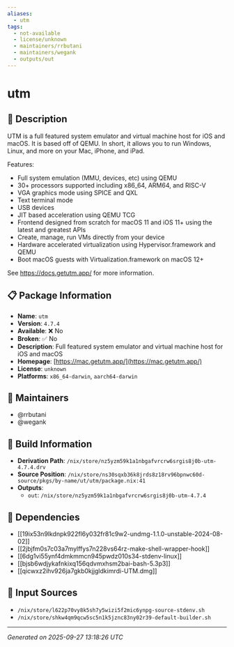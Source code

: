```yaml
---
aliases:
  - utm
tags:
  - not-available
  - license/unknown
  - maintainers/rrbutani
  - maintainers/wegank
  - outputs/out
---
```


# utm

## 📝 Description

UTM is a full featured system emulator and virtual machine host for iOS
and macOS. It is based off of QEMU. In short, it allows you to run
Windows, Linux, and more on your Mac, iPhone, and iPad.

Features:
  - Full system emulation (MMU, devices, etc) using QEMU
  - 30+ processors supported including x86_64, ARM64, and RISC-V
  - VGA graphics mode using SPICE and QXL
  - Text terminal mode
  - USB devices
  - JIT based acceleration using QEMU TCG
  - Frontend designed from scratch for macOS 11 and iOS 11+ using the
    latest and greatest APIs
  - Create, manage, run VMs directly from your device
  - Hardware accelerated virtualization using Hypervisor.framework and
    QEMU
  - Boot macOS guests with Virtualization.framework on macOS 12+

See https://docs.getutm.app/ for more information.


## 📋 Package Information

- **Name**: `utm`
- **Version**: `4.7.4`
- **Available**: ❌ No
- **Broken**: ✅ No
- **Description**: Full featured system emulator and virtual machine host for iOS and macOS
- **Homepage**: [https://mac.getutm.app/](https://mac.getutm.app/)
- **License**: `unknown`
- **Platforms**: `x86_64-darwin`, `aarch64-darwin`
## 👥 Maintainers

- @rrbutani
- @wegank


## 🔧 Build Information

- **Derivation Path**: `/nix/store/nz5yzm59k1a1nbgafvrcrw6srgis8j0b-utm-4.7.4.drv`
- **Source Position**: `/nix/store/ns30sqxb36k8jrds8z18rv96bpnwc60d-source/pkgs/by-name/ut/utm/package.nix:41`
- **Outputs**:
  - `out`:  `/nix/store/nz5yzm59k1a1nbgafvrcrw6srgis8j0b-utm-4.7.4`

## 🔗 Dependencies

- [[19ix53n9lkdnpk922fl6y032fr81c9w2-undmg-1.1.0-unstable-2024-08-02]]
- [[2jbjfm0s7c03a7mylffys7n228vs64rz-make-shell-wrapper-hook]]
- [[6dg1vi55ynf4dmkmmcn945pwdz010s34-stdenv-linux]]
- [[bjsb6wdjykafnkixq156qdvmxhsm2bai-bash-5.3p3]]
- [[qicwxz2ihv926ja7gkb0kjjgldkimrdi-UTM.dmg]]

## 📁 Input Sources

- `/nix/store/l622p70vy8k5sh7y5wizi5f2mic6ynpg-source-stdenv.sh`
- `/nix/store/shkw4qm9qcw5sc5n1k5jznc83ny02r39-default-builder.sh`

---
*Generated on 2025-09-27 13:18:26 UTC*
